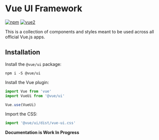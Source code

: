 # Vue UI Framework

[![npm](https://img.shields.io/npm/v/@vue/ui.svg)](https://www.npmjs.com/package/@vue/ui)
[![vue2](https://img.shields.io/badge/vue-2.5.13-brightgreen.svg)](https://vuejs.org/)

This is a collection of components and styles meant to be used across all official Vue.js apps.

## Installation

Install the `@vue/ui` package:

```
npm i -S @vue/ui
```

Install the Vue plugin:

```js
import Vue from 'vue'
import VueUi from '@vue/ui'

Vue.use(VueUi)
```

Import the CSS:

```js
import '@vue/ui/dist/vue-ui.css'
```

**Documentation is Work In Progress**
